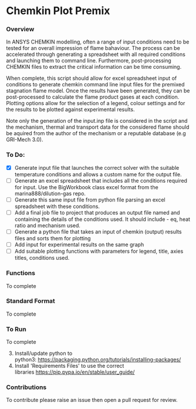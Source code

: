 # Chemkin Plot Premix

### Overview
In ANSYS CHEMKIN modelling, often a range of input conditions need to be tested for an overall impression of flame bahaviour. The process can be accelerated through generating a spreadsheet with all required conditions and launching them to command line. Furthermore, post-processing CHEMKIN files to extract the critical information can be time consuming. 

When complete, this script should allow for excel spreadsheet input of conditions to generate chemkin command line input files for the premixed stagnation flame model. Once the results have been generated, they can be post-processed to calculate the flame product gases at each condition. Plotting options allow for the selection of a legend, colour settings and for the results to be plotted against experimental results. 

Note only the generation of the input.inp file is considered in the script and the mechanism, thermal and transport data for the considered flame should be aquired from the author of the mechanism or a reputable database (e.g GRI-Mech 3.0). 

### To Do:
- [x] Generate input file that launches the correct solver with the suitable temperature conditions and allows a custom name for the output file. 
- [ ] Generate an excel spreadsheet that includes all the conditions required for input. Use the BigWorkbook class excel format from the marina888/dilution-gas repo. 
- [ ] Generate this same input file from python file parsing an excel spreadsheet with these conditions. 
- [ ] Add a final job file to project that produces an output file named and containing the details of the conditions used. It should include - eq, heat ratio and mechanism used. 
- [ ] Generate a python file that takes an input of chemkin (output) results files and sorts them for plotting 
- [ ] Add input for experimental results on the same graph 
- [ ] Add suitable plotting functions with parameters for legend, title, axies titles, conditions used. 

### Functions
To complete

### Standard Format 
To complete

### To Run
To complete

3. Install/update python to python3: https://packaging.python.org/tutorials/installing-packages/
4. Install 'Requirements Files' to use the correct libraries https://pip.pypa.io/en/stable/user_guide/

### Contributions
To contribute please raise an issue then open a pull request for review.
